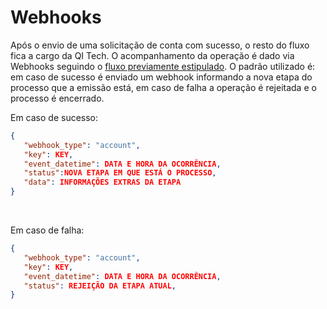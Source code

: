 # Webhooks

Após o envio de uma solicitação de conta com sucesso, o resto do fluxo
fica a cargo da QI Tech. O acompanhamento da operação é dado via
Webhooks seguindo o [fluxo previamente estipulado](?file=552). O padrão
utilizado é: em caso de sucesso é enviado um webhook informando a nova
etapa do processo que a emissão está, em caso de falha a operação é
rejeitada e o processo é encerrado.

Em caso de sucesso:

```json
{
   "webhook_type": "account",
   "key": KEY,
   "event_datetime": DATA E HORA DA OCORRÊNCIA,
   "status":NOVA ETAPA EM QUE ESTÁ O PROCESSO,
   "data": INFORMAÇÕES EXTRAS DA ETAPA
}
```
<br>


Em caso de falha:

```json
{
   "webhook_type": "account",
   "key": KEY,
   "event_datetime": DATA E HORA DA OCORRÊNCIA,
   "status": REJEIÇÃO DA ETAPA ATUAL,
}
```
<br>
